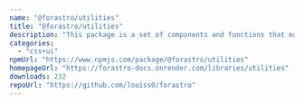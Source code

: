 ```yaml
---
name: "@forastro/utilities"
title: "@forastro/utilities"
description: "This package is a set of components and functions that make things easier to accomplish with Astro.\r It's a library that has functions that are useful for conditional rendering and iteration.\r It has a link component which is useful"
categories:
  - "css+ui"
npmUrl: "https://www.npmjs.com/package/@forastro/utilities"
homepageUrl: "https://forastro-docs.onrender.com/libraries/utilities"
downloads: 232
repoUrl: "https://github.com/louiss0/forastro"
---
```

